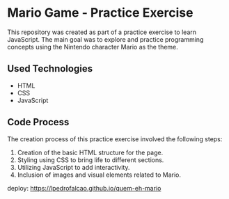 <h1>Mario Game - Practice Exercise</h1>

  <p>This repository was created as part of a practice exercise to learn JavaScript. The main goal was to explore and practice programming concepts using the Nintendo character Mario as the theme.</p>

  <h2>Used Technologies</h2>
  <ul>
    <li>HTML</li>
    <li>CSS</li>
    <li>JavaScript</li>
  </ul>

  <h2>Code Process</h2>
  <p>The creation process of this practice exercise involved the following steps:</p>
  <ol>
    <li>Creation of the basic HTML structure for the page.</li>
    <li>Styling using CSS to bring life to different sections.</li>
    <li>Utilizing JavaScript to add interactivity.</li>
    <li>Inclusion of images and visual elements related to Mario.</li>
  </ol>


 deploy: https://lpedrofalcao.github.io/quem-eh-mario
